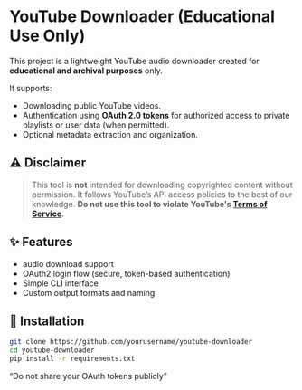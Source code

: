 # YouTube Downloader (Educational Use Only)

This project is a lightweight YouTube audio downloader created for **educational and archival purposes** only.

It supports:
- Downloading public YouTube videos.
- Authentication using **OAuth 2.0 tokens** for authorized access to private playlists or user data (when permitted).
- Optional metadata extraction and organization.

## ⚠️ Disclaimer

> This tool is **not** intended for downloading copyrighted content without permission.
> It follows YouTube’s API access policies to the best of our knowledge.
> **Do not use this tool to violate YouTube's [Terms of Service](https://www.youtube.com/t/terms).**

## ✨ Features

- audio download support
- OAuth2 login flow (secure, token-based authentication)
- Simple CLI interface
- Custom output formats and naming

## 🚀 Installation

```bash
git clone https://github.com/yourusername/youtube-downloader
cd youtube-downloader
pip install -r requirements.txt
```
“Do not share your OAuth tokens publicly”

